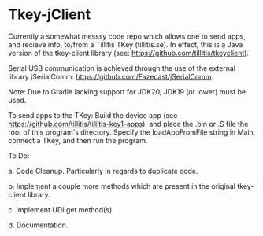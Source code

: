 # Tkey-jClient
Currently a somewhat messsy code repo which allows one to send apps, and recieve info, to/from a Tillitis TKey (tillitis.se). In effect, this is a Java version of the tkey-client library (see: https://github.com/tillitis/tkeyclient). 

Serial USB communication is achieved through the use of the external library jSerialComm: https://github.com/Fazecast/jSerialComm.

Note: Due to Gradle lacking support for JDK20, JDK19 (or lower) must be used. 

To send apps to the TKey: Build the device app (see https://github.com/tillitis/tillitis-key1-apps), and place the .bin or .S file the root of this program's directory. Specify the loadAppFromFile string in Main, connect a TKey, and then run the program.

To Do: 

a. Code Cleanup. Particularly in regards to duplicate code. 

b. Implement a couple more methods which are present in the original tkey-client library.

c. Implement UDI get method(s).

d. Documentation.
